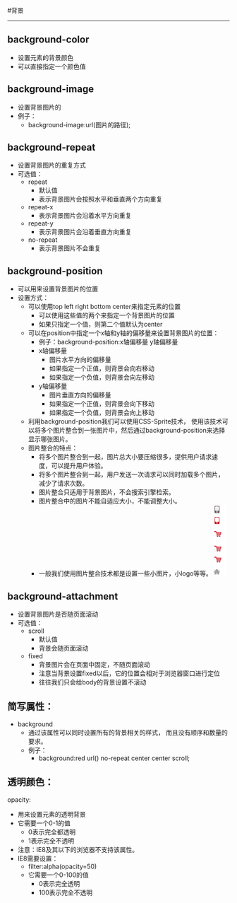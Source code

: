 #背景
****
## background-color
* 设置元素的背景颜色
* 可以直接指定一个颜色值
## background-image
* 设置背景图片的
* 例子：
  * background-image:url(图片的路径);
## background-repeat
* 设置背景图片的重复方式
* 可选值：
  * repeat
    * 默认值
    * 表示背景图片会按照水平和垂直两个方向重复
  * repeat-x
    * 表示背景图片会沿着水平方向重复
  * repeat-y
    * 表示背景图片会沿着垂直方向重复
  * no-repeat
    * 表示背景图片不会重复
## background-position
* 可以用来设置背景图片的位置
* 设置方式：
  * 可以使用top left right bottom center来指定元素的位置
    * 可以使用这些值的两个来指定一个背景图片的位置
    * 如果只指定一个值，则第二个值默认为center
  * 可以在position中指定一个x轴和y轴的偏移量来设置背景图片的位置：
    * 例子：background-position:x轴偏移量 y轴偏移量
    * x轴偏移量 
      * 图片水平方向的偏移量
      * 如果指定一个正值，则背景会向右移动
      * 如果指定一个负值，则背景会向左移动
    * y轴偏移量
      * 图片垂直方向的偏移量
      * 如果指定一个正值，则背景会向下移动
      * 如果指定一个负值，则背景会向上移动
  * 利用background-position我们可以使用CSS-Sprite技术，
    使用该技术可以将多个图片整合到一张图片中，然后通过background-position来选择显示哪张图片。
  * 图片整合的特点：
    * 将多个图片整合到一起，图片总大小要压缩很多，提供用户请求速度，可以提升用户体验。
    * 将多个图片整合到一起，用户发送一次请求可以同时加载多个图片，减少了请求次数。
    * 图片整合只适用于背景图片，不会搜索引擎检索。
    * 图片整合中的图片不能自适应大小，不能调整大小。
    * 一般我们使用图片整合技术都是设置一些小图片，小logo等等。
  ![](/images/购物车.png)
## background-attachment
* 设置背景图片是否随页面滚动
* 可选值：
  * scroll
    * 默认值
    * 背景会随页面滚动
  * fixed
    * 背景图片会在页面中固定，不随页面滚动
    * 注意当背景设置fixed以后，它的位置会相对于浏览器窗口进行定位
    * 往往我们只会给body的背景设置不滚动
## 简写属性：
* background
  * 通过该属性可以同时设置所有的背景相关的样式，
    而且没有顺序和数量的要求。
  * 例子：
    * background:red url() no-repeat center center scroll;
      
## 透明颜色：
opacity:
  * 用来设置元素的透明背景
  * 它需要一个0-1的值
    * 0表示完全都透明
    * 1表示完全不透明
  * 注意：IE8及其以下的浏览器不支持该属性。
  * IE8需要设置：
    * filter:alpha(opacity=50)
    * 它需要一个0-100的值
      * 0表示完全透明
      * 100表示完全不透明